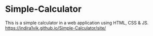 # Simple-Calculator
This is a simple calculator in a web application using HTML, CSS &amp; JS.</br>
https://indira1vik.github.io/Simple-Calculator/site/

